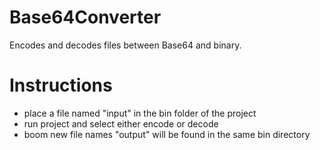 # Base64Converter

Encodes and decodes files between Base64 and binary.

# Instructions
* place a file named "input" in the bin folder of the project
* run project and select either encode or decode
* boom new file names "output" will be found in the same bin directory
